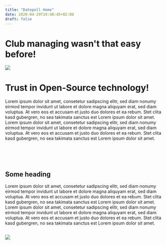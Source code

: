 ```yaml
---
title: "Datepoll Home"
date: 2020-04-29T19:40:45+02:00
draft: false
---
```

<div class="row heading-row">
    <div class="col s3"></div>
    <div class="col s6"><h1 class="heading">Club managing wasn't that easy before!</h1></div>
    <div class="col s3"></div>
</div>
<div class="container">
    <div class="row">
        <div class="col l6 offset-l3">
            <img class="img" src='/de/images/datepoll-web-sc.png'>
        </div>
    </div>
    <div class="row">
        <div class="col l12">
            <h1>Trust in Open-Source technology!</h1>
            <p>Lorem ipsum dolor sit amet, consetetur sadipscing elitr, sed diam nonumy eirmod tempor invidunt ut labore et dolore magna aliquyam erat, sed diam voluptua. At vero eos et accusam et justo duo dolores et ea rebum. Stet clita kasd gubergren, no sea takimata sanctus est Lorem ipsum dolor sit amet. Lorem ipsum dolor sit amet, consetetur sadipscing elitr, sed diam nonumy eirmod tempor invidunt ut labore et dolore magna aliquyam erat, sed diam voluptua. At vero eos et accusam et justo duo dolores et ea rebum. Stet clita kasd gubergren, no sea takimata sanctus est Lorem ipsum dolor sit amet.</p>
            <br>
            <br>    
            <br>
        </div>
    </div>
    
</div>
    <div class="row row-right">
        <div class="col l8">
        <h2>
            Some heading
        </h2>
        <p>Lorem ipsum dolor sit amet, consetetur sadipscing elitr, sed diam nonumy eirmod tempor invidunt ut labore et dolore magna aliquyam erat, sed diam voluptua. At vero eos et accusam et justo duo dolores et ea rebum. Stet clita kasd gubergren, no sea takimata sanctus est Lorem ipsum dolor sit amet. Lorem ipsum dolor sit amet, consetetur sadipscing elitr, sed diam nonumy eirmod tempor invidunt ut labore et dolore magna aliquyam erat, sed diam voluptua. At vero eos et accusam et justo duo dolores et ea rebum. Stet clita kasd gubergren, no sea takimata sanctus est Lorem ipsum dolor sit amet.</p>
        </div>
        <div class="col l4">
        <h2></h2>
        <img class="responsive-img" src='/de/images/coding.jpg'>
        </div>
    </div>
</div>